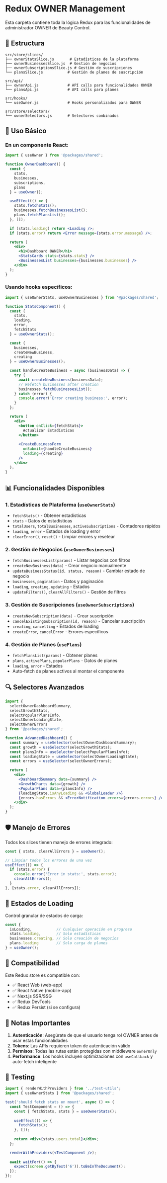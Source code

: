 # Redux OWNER Management

Esta carpeta contiene toda la lógica Redux para las funcionalidades de administrador OWNER de Beauty Control.

## 📁 Estructura

```
src/store/slices/
├── ownerStatsSlice.js       # Estadísticas de la plataforma
├── ownerBusinessesSlice.js  # Gestión de negocios
├── ownerSubscriptionsSlice.js # Gestión de suscripciones
└── plansSlice.js           # Gestión de planes de suscripción

src/api/
├── ownerApi.js             # API calls para funcionalidades OWNER
└── plansApi.js             # API calls para planes

src/hooks/
└── useOwner.js             # Hooks personalizados para OWNER

src/store/selectors/
└── ownerSelectors.js       # Selectores combinados
```

## 🚀 Uso Básico

### En un componente React:

```jsx
import { useOwner } from '@packages/shared';

function OwnerDashboard() {
  const { 
    stats, 
    businesses, 
    subscriptions, 
    plans 
  } = useOwner();

  useEffect(() => {
    stats.fetchStats();
    businesses.fetchBusinessesList();
    plans.fetchPlansList();
  }, []);

  if (stats.loading) return <Loading />;
  if (stats.error) return <Error message={stats.error.message} />;

  return (
    <div>
      <h1>Dashboard OWNER</h1>
      <StatsCards stats={stats.stats} />
      <BusinessesList businesses={businesses.businesses} />
    </div>
  );
}
```

### Usando hooks específicos:

```jsx
import { useOwnerStats, useOwnerBusinesses } from '@packages/shared';

function StatsComponent() {
  const { 
    stats, 
    loading, 
    error, 
    fetchStats 
  } = useOwnerStats();

  const {
    businesses,
    createNewBusiness,
    creating
  } = useOwnerBusinesses();

  const handleCreateBusiness = async (businessData) => {
    try {
      await createNewBusiness(businessData);
      // Refetch businesses after creation
      businesses.fetchBusinessesList();
    } catch (error) {
      console.error('Error creating business:', error);
    }
  };

  return (
    <div>
      <button onClick={fetchStats}>
        Actualizar Estadísticas
      </button>
      
      <CreateBusinessForm 
        onSubmit={handleCreateBusiness}
        loading={creating}
      />
    </div>
  );
}
```

## 📊 Funcionalidades Disponibles

### 1. Estadísticas de Plataforma (`useOwnerStats`)
- `fetchStats()` - Obtener estadísticas
- `stats` - Datos de estadísticas
- `totalUsers`, `totalBusinesses`, `activeSubscriptions` - Contadores rápidos
- `loading`, `error` - Estados de loading y error
- `clearError()`, `reset()` - Limpiar errores y resetear

### 2. Gestión de Negocios (`useOwnerBusinesses`)
- `fetchBusinessesList(params)` - Listar negocios con filtros
- `createNewBusiness(data)` - Crear negocio manualmente
- `updateBusinessStatus(id, status, reason)` - Cambiar estado de negocio
- `businesses`, `pagination` - Datos y paginación
- `loading`, `creating`, `updating` - Estados
- `updateFilters()`, `clearAllFilters()` - Gestión de filtros

### 3. Gestión de Suscripciones (`useOwnerSubscriptions`)
- `createNewSubscription(data)` - Crear suscripción
- `cancelExistingSubscription(id, reason)` - Cancelar suscripción
- `creating`, `cancelling` - Estados de loading
- `createError`, `cancelError` - Errores específicos

### 4. Gestión de Planes (`usePlans`)
- `fetchPlansList(params)` - Obtener planes
- `plans`, `activePlans`, `popularPlans` - Datos de planes
- `loading`, `error` - Estados
- Auto-fetch de planes activos al montar el componente

## 🔍 Selectores Avanzados

```jsx
import { 
  selectOwnerDashboardSummary,
  selectGrowthStats,
  selectPopularPlansInfo,
  selectOwnerLoadingState,
  selectOwnerErrors 
} from '@packages/shared';

function AdvancedDashboard() {
  const summary = useSelector(selectOwnerDashboardSummary);
  const growth = useSelector(selectGrowthStats);
  const plansInfo = useSelector(selectPopularPlansInfo);
  const loadingState = useSelector(selectOwnerLoadingState);
  const errors = useSelector(selectOwnerErrors);

  return (
    <div>
      <DashboardSummary data={summary} />
      <GrowthCharts data={growth} />
      <PopularPlans data={plansInfo} />
      {loadingState.isAnyLoading && <GlobalLoader />}
      {errors.hasErrors && <ErrorNotification errors={errors.errors} />}
    </div>
  );
}
```

## 🛡️ Manejo de Errores

Todos los slices tienen manejo de errores integrado:

```jsx
const { stats, clearAllErrors } = useOwner();

// Limpiar todos los errores de una vez
useEffect(() => {
  if (stats.error) {
    console.error('Error in stats:', stats.error);
    clearAllErrors();
  }
}, [stats.error, clearAllErrors]);
```

## 🔄 Estados de Loading

Control granular de estados de carga:

```jsx
const { 
  isLoading,           // Cualquier operación en progreso
  stats.loading,       // Solo estadísticas
  businesses.creating, // Solo creación de negocios
  plans.loading        // Solo carga de planes
} = useOwner();
```

## 📱 Compatibilidad

Este Redux store es compatible con:
- ✅ React Web (web-app)
- ✅ React Native (mobile-app)
- ✅ Next.js SSR/SSG
- ✅ Redux DevTools
- ✅ Redux Persist (si se configura)

## 🚨 Notas Importantes

1. **Autenticación**: Asegúrate de que el usuario tenga rol OWNER antes de usar estas funcionalidades
2. **Tokens**: Las APIs requieren token de autenticación válido
3. **Permisos**: Todas las rutas están protegidas con middleware `ownerOnly`
4. **Performance**: Los hooks incluyen optimizaciones con `useCallback` y auto-fetch inteligente

## 🧪 Testing

```jsx
import { renderWithProviders } from '../test-utils';
import { useOwnerStats } from '@packages/shared';

test('should fetch stats on mount', async () => {
  const TestComponent = () => {
    const { fetchStats, stats } = useOwnerStats();
    
    useEffect(() => {
      fetchStats();
    }, []);
    
    return <div>{stats.users.total}</div>;
  };

  renderWithProviders(<TestComponent />);
  
  await waitFor(() => {
    expect(screen.getByText('6')).toBeInTheDocument();
  });
});
```